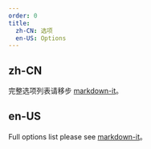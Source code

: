 ```yaml
---
order: 0
title:
  zh-CN: 选项
  en-US: Options
---
```


## zh-CN

完整选项列表请移步 [markdown-it](https://github.com/markdown-it/markdown-it#init-with-presets-and-options)。

## en-US

Full options list please see [markdown-it](https://github.com/markdown-it/markdown-it#init-with-presets-and-options)。

